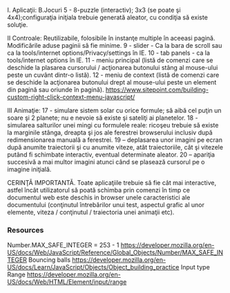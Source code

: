 
I. Aplicaţii:
B.Jocuri
5  - 8-puzzle (interactiv);
	3x3 (se poate şi 4x4);configuraţia iniţiala trebuie generată aleator, cu condiţia să existe soluţie.


II Controale:
    Reutilizabile, folosibile în instanţe multiple în aceeasi pagină.
    Modificările aduse paginii să fie minime.
9  - slider -	Ca la bara de scroll sau ca la tools/internet options/Privacy/settings în IE.
10 - tab panels -	ca la tools/internet options în IE.
11 - meniu principal (listă de comenzi care se deschide la plasarea cursorului / acţionarea butonului stâng al mouse-ului peste un cuvânt dintr-o listă).
12 - meniu de context (listă de comenzi care se deschide la acţionarea butonului drept al mouse-ului peste un element din pagină sau oriunde în pagină).
https://www.sitepoint.com/building-custom-right-click-context-menu-javascript/


III Animaţie:
17   - simulare sistem solar
	cu orice formule; să aibă cel puţin un soare şi 2 planete; nu e nevoie să existe şi sateliţi ai planetelor.
18   - simularea salturilor unei mingi 
	cu formulele reale: ricoşeu trebuie să existe la marginile stânga, dreapta şi jos ale ferestrei browserului inclusiv după redimensionarea manuală a ferestrei.
19 – deplasarea unor imagini pe ecran după anumite traiectorii şi  cu anumite viteze, atât traiectoriile, cât şi vitezele putând fi schimbate interactiv, eventual determinate aleator.
20 – apariţia succesivă a mai multor imagini atunci când se plasează cursorul pe o imagine iniţială.


CERINŢĂ IMPORTANTĂ. Toate aplicaţiile trebuie să fie cât mai interactive, 
astfel încât utilizatorul să poată schimba prin comenzi 
în timp ce documentul web este deschis in browser unele caracteristici ale documentului 
(conţinutul întrebărilor unui test, aspectul grafic al unor elemente, 
viteza / conţinutul / traiectoria unei animaţii etc).


### Resources
Number.MAX_SAFE_INTEGER = 253 - 1 
    https://developer.mozilla.org/en-US/docs/Web/JavaScript/Reference/Global_Objects/Number/MAX_SAFE_INTEGER
Bouncing balls
    https://developer.mozilla.org/en-US/docs/Learn/JavaScript/Objects/Object_building_practice
Input type Range
    https://developer.mozilla.org/en-US/docs/Web/HTML/Element/input/range    
    
    
    
    
    